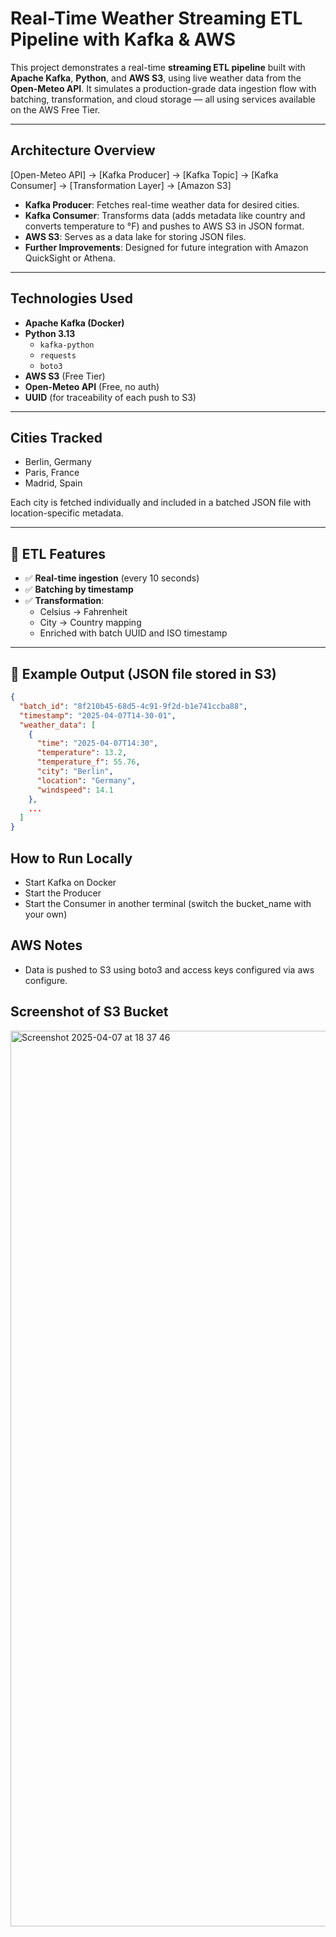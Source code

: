 # Real-Time Weather Streaming ETL Pipeline with Kafka & AWS
This project demonstrates a real-time **streaming ETL pipeline** built with **Apache Kafka**, **Python**, and **AWS S3**, using live weather data from the **Open-Meteo API**. It simulates a production-grade data ingestion flow with batching, transformation, and cloud storage — all using services available on the AWS Free Tier.

---

## Architecture Overview
[Open-Meteo API] → [Kafka Producer] → [Kafka Topic] → [Kafka Consumer] → [Transformation Layer] → [Amazon S3]
- **Kafka Producer**: Fetches real-time weather data for desired cities.
- **Kafka Consumer**: Transforms data (adds metadata like country and converts temperature to °F) and pushes to AWS S3 in JSON format.
- **AWS S3**: Serves as a data lake for storing JSON files.
- **Further Improvements**: Designed for future integration with Amazon QuickSight or Athena.

---

## Technologies Used

- **Apache Kafka (Docker)**
- **Python 3.13**
  - `kafka-python`
  - `requests`
  - `boto3`
- **AWS S3** (Free Tier)
- **Open-Meteo API** (Free, no auth)
- **UUID** (for traceability of each push to S3)

---

## Cities Tracked

- Berlin, Germany  
- Paris, France  
- Madrid, Spain  

Each city is fetched individually and included in a batched JSON file with location-specific metadata.

---

## 🔄 ETL Features

- ✅ **Real-time ingestion** (every 10 seconds)
- ✅ **Batching by timestamp**
- ✅ **Transformation**:
  - Celsius → Fahrenheit
  - City → Country mapping
  - Enriched with batch UUID and ISO timestamp

---

## 📁 Example Output (JSON file stored in S3)

```json
{
  "batch_id": "8f210b45-68d5-4c91-9f2d-b1e741ccba88",
  "timestamp": "2025-04-07T14-30-01",
  "weather_data": [
    {
      "time": "2025-04-07T14:30",
      "temperature": 13.2,
      "temperature_f": 55.76,
      "city": "Berlin",
      "location": "Germany",
      "windspeed": 14.1
    },
    ...
  ]
}
```
## How to Run Locally
- Start Kafka on Docker
- Start the Producer
- Start the Consumer in another terminal (switch the bucket_name with your own)

## AWS Notes
- Data is pushed to S3 using boto3 and access keys configured via aws configure.

## Screenshot of S3 Bucket
<img width="1433" alt="Screenshot 2025-04-07 at 18 37 46" src="https://github.com/user-attachments/assets/7acd4b8c-2142-46f3-b83b-50bfaaa12aad" />
